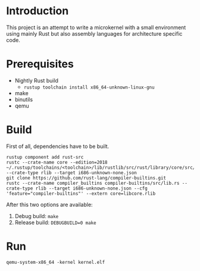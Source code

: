 # Introduction

This project is an attempt to write a microkernel with a small environment using mainly Rust but also assembly languages for architecture specific code.

# Prerequisites

* Nightly Rust build
    * `rustup toolchain install x86_64-unknown-linux-gnu`
* make
* binutils
* qemu

# Build

First of all, dependencies have to be built.

```console
rustup component add rust-src
rustc --crate-name core --edition=2018 ~/.rustup/toolchains/<toolchain>/lib/rustlib/src/rust/library/core/src/lib.rs --crate-type rlib --target i686-unknown-none.json
git clone https://github.com/rust-lang/compiler-builtins.git
rustc --crate-name compiler_builtins compiler-builtins/src/lib.rs --crate-type rlib --target i686-unknown-none.json --cfg 'feature="compiler-builtins"' --extern core=libcore.rlib
```

After this two options are available:

1) Debug build: `make`
2) Release build: `DEBUGBUILD=0 make`

# Run

```console
qemu-system-x86_64 -kernel kernel.elf
```
